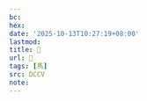```yaml
---
bc:
hex:
date: '2025-10-13T10:27:19+08:00'
lastmod:
title: 􂙃
url: 􂙃
tags: [馬]
src: DCCV
note:
---
```

